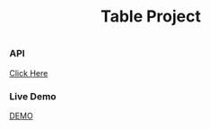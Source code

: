  <h1 align=center> Table Project <h1/>
 <h3>API</h3>
 <a href="https://northwind.vercel.app/api/customers">Click Here<a>
 <br/>
 <h3>Live Demo</h3>
  <a href="https://aladdinalizada.github.io/Table-With-API/" target="_blank">DEMO<a>
 <br/>
